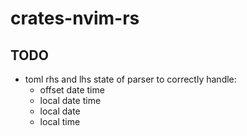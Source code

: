 # crates-nvim-rs

## TODO
- toml rhs and lhs state of parser to correctly handle:
    - offset date time
    - local date time
    - local date
    - local time
